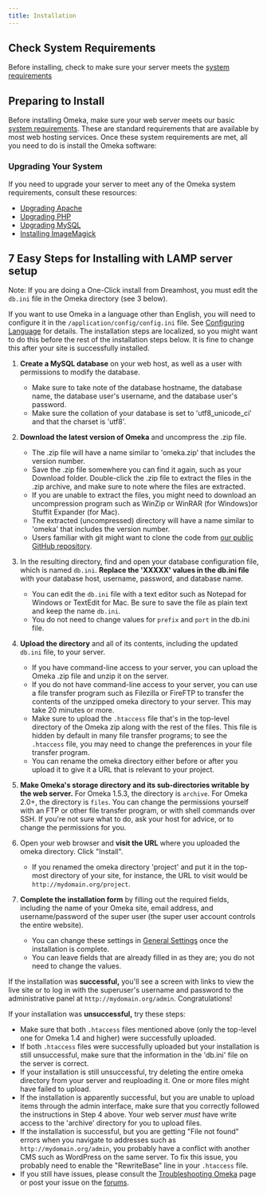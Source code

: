 ```yaml
---
title: Installation
---
```


Check System Requirements
----------------------------------------------------------------
Before installing, check to make sure your server meets the [system requirements](System_Requirements.md)


## Preparing to Install
Before installing Omeka, make sure your web server meets our basic [system requirements](System_Requirements.md). These are standard requirements that are available by most web hosting services. Once these system requirements are met, all you need to do is install the Omeka software:

### Upgrading Your System

If you need to upgrade your server to meet any of the Omeka system requirements, consult these resources:

-   [Upgrading Apache](http://httpd.apache.org/docs/2.0/upgrading.html)
-   [Upgrading PHP](http://www.php.net/manual/en/migration5.php)
-   [Upgrading MySQL](http://www.mysql.org/doc/refman/5.1/en/upgrade.html)
-   [Installing ImageMagick](http://www.imagemagick.org/script/install-source.php)

7 Easy Steps for Installing with LAMP server setup 
-----------
Note: If you are doing a One-Click install from Dreamhost, you must edit the `db.ini` file in the Omeka directory (see 3 below).

If you want to use Omeka in a language other than English, you will need to configure it in the `/application/config/config.ini` file. See [Configuring Language](Configuring_Language.md) for details. The installation steps are localized, so you might want to do this before the rest of the installation steps below. It is fine to change this after your site is successfully installed.

1. **Create a MySQL database** on your web host, as well as a user with permissions to modify the database.
    - Make sure to take note of the database hostname, the database name, the database user's username, and the database user's password.
    - Make sure the collation of your database is set to 'utf8_unicode_ci' and that the charset is 'utf8'.

1. **Download the latest version of Omeka** and uncompress the .zip file.
    -   The .zip file will have a name similar to 'omeka.zip' that includes the version number.
    -   Save the .zip file somewhere you can find it again, such as your Download folder. Double-click the .zip file to extract the files in the .zip archive, and make sure to note where the files are extracted.
    -   If you are unable to extract the files, you might need to download an uncompression program such as WinZip or WinRAR (for Windows)or Stuffit Expander (for Mac).
    -   The extracted (uncompressed) directory will have a name similar to 'omeka' that includes the version number.
    -   Users familiar with git might want to clone the code from [our public GitHub repository](http://github.com/omeka/Omeka).

1. In the resulting directory, find and open your database configuration file, which is named `db.ini`. **Replace the 'XXXXX' values in the db.ini file** with your database host, username, password, and database name.
    -   You can edit the `db.ini` file with a text editor such as Notepad for Windows or TextEdit for Mac. Be sure to save the file as plain text and keep the name `db.ini`.
    -   You do not need to change values for `prefix` and `port` in the db.ini file.

4.  **Upload the directory** and all of its contents, including the
    updated `db.ini` file, to your server.
    -   If you have command-line access to your server, you can upload the Omeka .zip file and unzip it on the server.
    -   If you do not have command-line access to your server, you can use a file transfer program such as Filezilla or FireFTP to transfer the contents of the unzipped omeka directory to your server. This may take 20 minutes or more.
    -   Make sure to upload the `.htaccess` file that's in the top-level directory of the Omeka zip along with the rest of the files. This file is hidden by default in many file transfer programs; to see the `.htaccess` file, you may need to change the preferences in your file transfer program.
    -   You can rename the omeka directory either before or after you upload it to give it a URL that is relevant to your project.

5.  **Make Omeka's storage directory and its sub-directories writable by the web server.** For Omeka 1.5.3, the directory is `archive`. For Omeka 2.0+, the directory is `files`. You can change the permissions yourself with an FTP or other file transfer program, or with shell commands over SSH. If you're not sure what to do, ask your host for advice, or to change the permissions for you.
6.  Open your web browser and **visit the URL** where you uploaded the omeka directory. Click "Install".
    -   If you renamed the omeka directory 'project' and put it in the top-most directory of your site, for instance, the URL to visit would be `http://mydomain.org/project`.

7.  **Complete the installation form** by filling out the required fields, including the name of your Omeka site, email address, and username/password of the super user (the super user account controls the entire website).
    -   You can change these settings in [General Settings](../Admin/Settings/General_Settings.md) once the installation is complete.
    -   You can leave fields that are already filled in as they are; you do not need to change the values.

If the installation was **successful,** you'll see a screen with links to view the live site or to log in with the superuser's username and password to the administrative panel at `http://mydomain.org/admin`. Congratulations!

If your installation was **unsuccessful,** try these steps:

-   Make sure that both `.htaccess` files mentioned above (only the top-level one for Omeka 1.4 and higher) were successfully uploaded.
-   If both `.htaccess` files were successfully uploaded but your installation is still unsuccessful, make sure that the information in the 'db.ini' file on the server is correct.
-   If your installation is still unsuccessful, try deleting the entire omeka directory from your server and reuploading it. One or more files might have failed to upload.
-   If the installation is apparently successful, but you are unable to upload items through the admin interface, make sure that you correctly followed the instructions in Step 4 above. Your web server *must* have write access to the 'archive' directory for you to upload files.
-   If the installation is successful, but you are getting "File not found" errors when you navigate to addresses such as `http://mydomain.org/admin`, you probably have a conflict with another CMS such as WordPress on the same server. To fix this issue, you probably need to enable the "RewriteBase" line in your `.htaccess` file.
-   If you still have issues, please consult the [Troubleshooting Omeka](../Troubleshooting/Troubleshooting_Omeka.md) page or post your issue on the [forums](http://forum.omeka.org).
